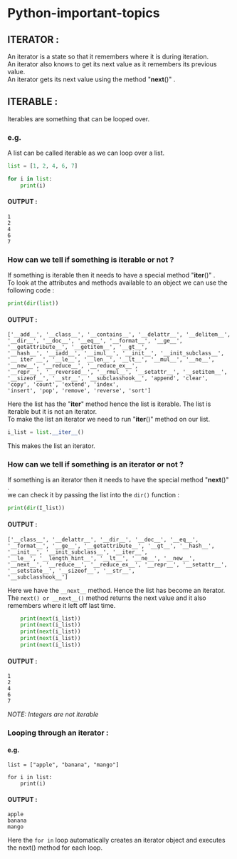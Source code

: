 # Python-important-topics

## ITERATOR :
An iterator is a state so that it remembers where it is during iteration.  
An iterator also knows to get its next value as it remembers its previous value.  
An iterator gets its next value using the method "__next__()" .

## ITERABLE :
Iterables are something that can be looped over.  
### e.g.
A list can be called iterable as we can loop over a list.  

```python
list = [1, 2, 4, 6, 7]

for i in list:
    print(i)
```    
#### OUTPUT :
```
1
2
4
6
7
```

### How can we tell if something is iterable or not ? 
If something is iterable then it needs to have a special method "__iter__()" .  
To look at the attributes and methods available to an object we can use the following code :
```python
print(dir(list))
```

#### OUTPUT :
```
['__add__', '__class__', '__contains__', '__delattr__', '__delitem__', '__dir__', '__doc__', '__eq__', '__format__', '__ge__', '__getattribute__', '__getitem__', '__gt__',
'__hash__', '__iadd__', '__imul__', '__init__', '__init_subclass__', '__ iter __', '__le__', '__len__', '__lt__', '__mul__', '__ne__', '__new__', '__reduce__', '__reduce_ex__',
'__repr__', '__reversed__', '__rmul__', '__setattr__', '__setitem__', '__sizeof__', '__str__', '__subclasshook__', 'append', 'clear', 'copy', 'count', 'extend', 'index',
'insert', 'pop', 'remove', 'reverse', 'sort']
```

Here the list has the "__iter__" method hence the list is iterable. 
The list is iterable but it is not an iterator.  
To make the list an iterator we need to run "__iter__()" method on our list.

```python
i_list = list.__iter__()
```

This makes the list an iterator.

### How can we tell if something is an iterator or not ?
If something is an iterator then it needs to have the special method "__next__()" .  
we can check it by passing the list into the `dir()` function :

```python
print(dir(I_list))
```

#### OUTPUT :
```
['__class__', '__delattr__', '__dir__', '__doc__', '__eq__', '__format__', '__ge__', '__getattribute__', '__gt__', '__hash__', '__init__', '__init_subclass__', '__iter__',
'__le__', '__length_hint__', '__lt__', '__ne__', '__new__', '__next__', '__reduce__', '__reduce_ex__', '__repr__', '__setattr__', '__setstate__', '__sizeof__', '__str__',
'__subclasshook__']
```
Here we have the `__next__` method. Hence the list has become an iterator.  
The `next() or __next__()` method returns the next value and it also remembers where it left off last time.  

```python
    print(next(i_list))
    print(next(i_list))
    print(next(i_list))
    print(next(i_list))
    print(next(i_list))
```

#### OUTPUT :
```
1
2
4
6
7
```

*NOTE: Integers are not iterable*

### Looping through an iterator :
#### e.g.
```
list = ["apple", "banana", "mango"]

for i in list:
    print(i)
```
#### OUTPUT :
```
apple
banana
mango
```

Here the `for in` loop automatically creates an iterator object and executes the next() method for each loop.


